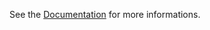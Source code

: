 See the [Documentation](https://github.com/InfinitGame/SDK/blob/master/Documentation.pdf?raw=true) for more informations.